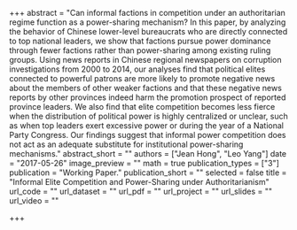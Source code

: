 +++
abstract = "Can informal factions in competition under an authoritarian regime function as a power-sharing mechanism? In this paper, by analyzing the behavior of Chinese lower-level bureaucrats who are directly connected to top national leaders, we show that factions pursue power dominance through fewer factions rather than power-sharing among existing ruling groups. Using news reports in Chinese regional newspapers on corruption investigations from 2000 to 2014, our analyses find that political elites connected to powerful patrons are more likely to promote negative news about the members of other weaker factions and that these negative news reports by other provinces indeed harm the promotion prospect of reported province leaders. We also find that elite competition becomes less fierce when the distribution of political power is highly centralized or unclear, such as when top leaders exert excessive power or during the year of a National Party Congress. Our findings suggest that informal power competition does not act as an adequate substitute for institutional power-sharing mechanisms."
abstract_short = ""
authors = ["Jean Hong", "Leo Yang"]
date = "2017-05-26"
image_preview = ""
math = true
publication_types = ["3"]
publication = "Working Paper."
publication_short = ""
selected = false
title = "Informal Elite Competition and Power-Sharing under Authoritarianism"
url_code = ""
url_dataset = ""
url_pdf = ""
url_project = ""
url_slides = ""
url_video = ""

+++

